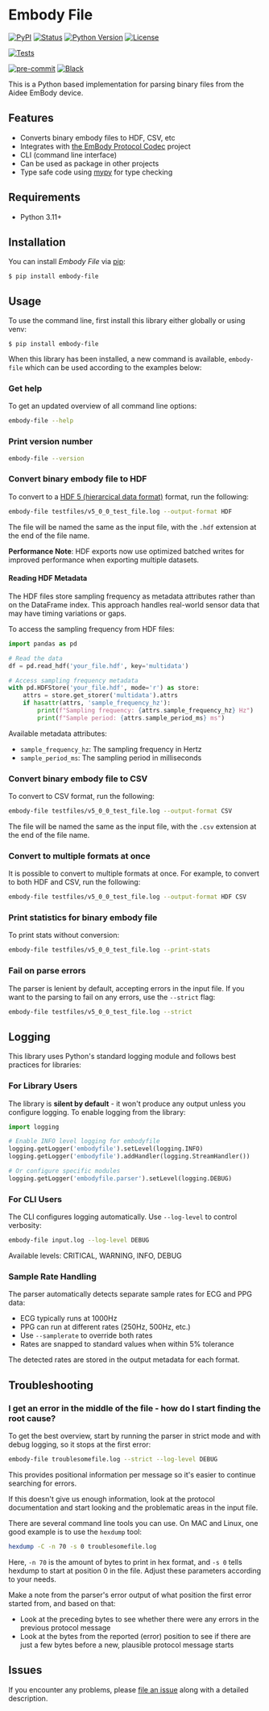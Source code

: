 # Embody File

[![PyPI](https://img.shields.io/pypi/v/embody-file.svg)][pypi_]
[![Status](https://img.shields.io/pypi/status/embody-file.svg)][status]
[![Python Version](https://img.shields.io/pypi/pyversions/embody-file)][python version]
[![License](https://img.shields.io/pypi/l/embody-file)][license]

[![Tests](https://github.com/aidee-health/embody-file/workflows/Tests/badge.svg)][tests]

[![pre-commit](https://img.shields.io/badge/pre--commit-enabled-brightgreen?logo=pre-commit&logoColor=white)][pre-commit]
[![Black](https://img.shields.io/badge/code%20style-black-000000.svg)][black]

[pypi_]: https://pypi.org/project/embody-file/
[status]: https://pypi.org/project/embody-file/
[python version]: https://pypi.org/project/embody-file
[tests]: https://github.com/aidee-health/embody-file/actions?workflow=Tests
[pre-commit]: https://github.com/pre-commit/pre-commit
[black]: https://github.com/psf/black

This is a Python based implementation for parsing binary files from the Aidee EmBody device.

## Features

- Converts binary embody files to HDF, CSV, etc
- Integrates with [the EmBody Protocol Codec](https://github.com/aidee-health/embody-protocol-codec) project
- CLI (command line interface)
- Can be used as package in other projects
- Type safe code using [mypy](https://mypy.readthedocs.io/) for type checking

## Requirements

- Python 3.11+

## Installation

You can install _Embody File_ via [pip]:

```console
$ pip install embody-file
```

## Usage

To use the command line, first install this library either globally or using venv:

```console
$ pip install embody-file
```

When this library has been installed, a new command is available, `embody-file` which can be used according to the examples below:

### Get help

To get an updated overview of all command line options:

```bash
embody-file --help
```

### Print version number

```bash
embody-file --version
```

### Convert binary embody file to HDF

To convert to a [HDF 5 (hierarcical data format)](https://en.wikipedia.org/wiki/Hierarchical_Data_Format) format, run the following:

```bash
embody-file testfiles/v5_0_0_test_file.log --output-format HDF
```

The file will be named the same as the input file, with the `.hdf` extension at the end of the file name.

**Performance Note**: HDF exports now use optimized batched writes for improved performance when exporting multiple datasets.

#### Reading HDF Metadata

The HDF files store sampling frequency as metadata attributes rather than on the DataFrame index. This approach handles real-world sensor data that may have timing variations or gaps.

To access the sampling frequency from HDF files:

```python
import pandas as pd

# Read the data
df = pd.read_hdf('your_file.hdf', key='multidata')

# Access sampling frequency metadata
with pd.HDFStore('your_file.hdf', mode='r') as store:
    attrs = store.get_storer('multidata').attrs
    if hasattr(attrs, 'sample_frequency_hz'):
        print(f"Sampling frequency: {attrs.sample_frequency_hz} Hz")
        print(f"Sample period: {attrs.sample_period_ms} ms")
```

Available metadata attributes:
- `sample_frequency_hz`: The sampling frequency in Hertz
- `sample_period_ms`: The sampling period in milliseconds

### Convert binary embody file to CSV

To convert to CSV format, run the following:

```bash
embody-file testfiles/v5_0_0_test_file.log --output-format CSV
```

The file will be named the same as the input file, with the `.csv` extension at the end of the file name.

### Convert to multiple formats at once

It is possible to convert to multiple formats at once. For example, to convert to both HDF and CSV, run the following:

```bash
embody-file testfiles/v5_0_0_test_file.log --output-format HDF CSV
```

### Print statistics for binary embody file

To print stats without conversion:

```bash
embody-file testfiles/v5_0_0_test_file.log --print-stats
```

### Fail on parse errors

The parser is lenient by default, accepting errors in the input file. If you want to the parsing to fail on any errors, use the `--strict` flag:

```bash
embody-file testfiles/v5_0_0_test_file.log --strict
```

## Logging

This library uses Python's standard logging module and follows best practices for libraries:

### For Library Users

The library is **silent by default** - it won't produce any output unless you configure logging. To enable logging from the library:

```python
import logging

# Enable INFO level logging for embodyfile
logging.getLogger('embodyfile').setLevel(logging.INFO)
logging.getLogger('embodyfile').addHandler(logging.StreamHandler())

# Or configure specific modules
logging.getLogger('embodyfile.parser').setLevel(logging.DEBUG)
```

### For CLI Users

The CLI configures logging automatically. Use `--log-level` to control verbosity:

```bash
embody-file input.log --log-level DEBUG
```

Available levels: CRITICAL, WARNING, INFO, DEBUG

### Sample Rate Handling

The parser automatically detects separate sample rates for ECG and PPG data:

- ECG typically runs at 1000Hz
- PPG can run at different rates (250Hz, 500Hz, etc.)
- Use `--samplerate` to override both rates
- Rates are snapped to standard values when within 5% tolerance

The detected rates are stored in the output metadata for each format.

## Troubleshooting

### I get an error in the middle of the file - how do I start finding the root cause?

To get the best overview, start by running the parser in strict mode and with debug logging, so it stops at the first error:

```bash
embody-file troublesomefile.log --strict --log-level DEBUG
```

This provides positional information per message so it's easier to continue searching for errors.

If this doesn't give us enough information, look at the protocol documentation and start looking and the problematic areas in the input file.

There are several command line tools you can use. On MAC and Linux, one good example is to use the `hexdump` tool:

```bash
hexdump -C -n 70 -s 0 troublesomefile.log
```

Here, `-n 70` is the amount of bytes to print in hex format, and `-s 0` tells hexdump to start at position 0 in the file. Adjust these parameters according to your needs.

Make a note from the parser's error output of what position the first error started from, and based on that:

- Look at the preceding bytes to see whether there were any errors in the previous protocol message
- Look at the bytes from the reported (error) position to see if there are just a few bytes before a new, plausible protocol message starts

## Issues

If you encounter any problems,
please [file an issue] along with a detailed description.

[file an issue]: https://github.com/aidee-health/embody-file/issues
[pip]: https://pip.pypa.io/

<!-- github-only -->

[license]: https://github.com/aidee-health/embody-file/blob/main/LICENSE
[contributor guide]: https://github.com/aidee-health/embody-file/blob/main/CONTRIBUTING.md
[command-line reference]: https://embody-file.readthedocs.io/en/latest/usage.html
